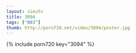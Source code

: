 ```yaml
--- 
layout: sieutv
title: 3094
tags: ["003"]
thumb: http://porn720.net/video/3094/poster.jpg
---
```

{% include porn720 key="3094" %} 
